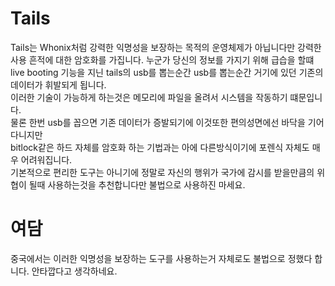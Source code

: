 # Tails
Tails는 Whonix처럼 강력한 익명성을 보장하는 목적의 운영체제가 아닙니다만 강력한 사용 흔적에 대한 암호화를 가집니다.
누군가 당신의 정보를 가지기 위해 급습을 할떄 live booting 기능을 지닌 tails의 usb를 뽑는순간 usb를 뽑는순간 거기에 있던 기존의 데이터가 휘발되게 됩니다.  
이러한 기술이 가능하게 하는것은 메모리에 파일을 올려서 시스템을 작동하기 떄문입니다.  
물론 한번 usb를 꼽으면 기존 데이터가 증발되기에 이것또한 편의성면에선 바닥을 기어다니지만  
bitlock같은 하드 자체를 암호화 하는 기법과는 아에 다른방식이기에 포렌식 자체도 매우 어려워집니다.  
기본적으로 편리한 도구는 아니기에 정말로 자신의 행위가 국가에 감시를 받을만큼의 위협이 될때 사용하는것을 추천합니다만 불법으로 사용하진 마세요.  

# 여담
중국에서는 이러한 익명성을 보장하는 도구를 사용하는거 자체로도 불법으로 정했다 합니다. 안타깝다고 생각하네요.